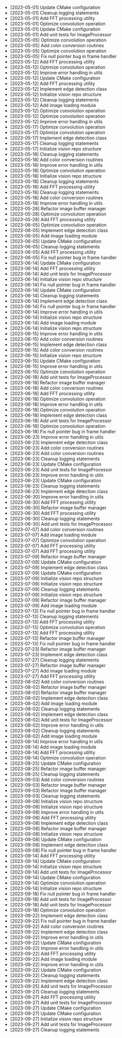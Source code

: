 - [2023-05-01] Update CMake configuration
- [2023-05-01] Cleanup logging statements
- [2023-05-01] Add FFT processing utility
- [2023-05-01] Optimize convolution operation
- [2023-05-01] Update CMake configuration
- [2023-05-01] Add unit tests for ImageProcessor
- [2023-05-05] Optimize convolution operation
- [2023-05-05] Add color conversion routines
- [2023-05-05] Optimize convolution operation
- [2023-05-05] Fix null pointer bug in frame handler
- [2023-05-12] Add FFT processing utility
- [2023-05-12] Optimize convolution operation
- [2023-05-12] Improve error handling in utils
- [2023-05-12] Update CMake configuration
- [2023-05-12] Add FFT processing utility
- [2023-05-12] Implement edge detection class
- [2023-05-12] Initialize vision repo structure
- [2023-05-12] Cleanup logging statements
- [2023-05-12] Add image loading module
- [2023-05-12] Optimize convolution operation
- [2023-05-12] Optimize convolution operation
- [2023-05-12] Improve error handling in utils
- [2023-05-17] Optimize convolution operation
- [2023-05-17] Optimize convolution operation
- [2023-05-17] Implement edge detection class
- [2023-05-17] Cleanup logging statements
- [2023-05-17] Initialize vision repo structure
- [2023-05-18] Cleanup logging statements
- [2023-05-18] Add color conversion routines
- [2023-05-18] Improve error handling in utils
- [2023-05-18] Optimize convolution operation
- [2023-05-18] Initialize vision repo structure
- [2023-05-18] Cleanup logging statements
- [2023-05-18] Add FFT processing utility
- [2023-05-18] Cleanup logging statements
- [2023-05-18] Add color conversion routines
- [2023-05-18] Improve error handling in utils
- [2023-05-28] Refactor image buffer manager
- [2023-05-28] Optimize convolution operation
- [2023-05-28] Add FFT processing utility
- [2023-06-05] Optimize convolution operation
- [2023-06-05] Implement edge detection class
- [2023-06-05] Add image loading module
- [2023-06-05] Update CMake configuration
- [2023-06-05] Cleanup logging statements
- [2023-06-05] Add FFT processing utility
- [2023-06-05] Fix null pointer bug in frame handler
- [2023-06-14] Update CMake configuration
- [2023-06-14] Add FFT processing utility
- [2023-06-14] Add unit tests for ImageProcessor
- [2023-06-14] Initialize vision repo structure
- [2023-06-14] Fix null pointer bug in frame handler
- [2023-06-14] Update CMake configuration
- [2023-06-14] Cleanup logging statements
- [2023-06-14] Implement edge detection class
- [2023-06-14] Fix null pointer bug in frame handler
- [2023-06-14] Improve error handling in utils
- [2023-06-14] Initialize vision repo structure
- [2023-06-14] Add image loading module
- [2023-06-14] Initialize vision repo structure
- [2023-06-15] Improve error handling in utils
- [2023-06-15] Add color conversion routines
- [2023-06-15] Implement edge detection class
- [2023-06-15] Add color conversion routines
- [2023-06-15] Initialize vision repo structure
- [2023-06-15] Update CMake configuration
- [2023-06-15] Improve error handling in utils
- [2023-06-15] Optimize convolution operation
- [2023-06-18] Add unit tests for ImageProcessor
- [2023-06-18] Refactor image buffer manager
- [2023-06-18] Add color conversion routines
- [2023-06-18] Add FFT processing utility
- [2023-06-18] Optimize convolution operation
- [2023-06-18] Improve error handling in utils
- [2023-06-18] Optimize convolution operation
- [2023-06-18] Implement edge detection class
- [2023-06-18] Add unit tests for ImageProcessor
- [2023-06-18] Optimize convolution operation
- [2023-06-18] Fix null pointer bug in frame handler
- [2023-06-23] Improve error handling in utils
- [2023-06-23] Implement edge detection class
- [2023-06-23] Add color conversion routines
- [2023-06-23] Add color conversion routines
- [2023-06-23] Cleanup logging statements
- [2023-06-23] Update CMake configuration
- [2023-06-23] Add unit tests for ImageProcessor
- [2023-06-23] Improve error handling in utils
- [2023-06-23] Update CMake configuration
- [2023-06-23] Cleanup logging statements
- [2023-06-23] Implement edge detection class
- [2023-06-30] Improve error handling in utils
- [2023-06-30] Add FFT processing utility
- [2023-06-30] Refactor image buffer manager
- [2023-06-30] Add FFT processing utility
- [2023-06-30] Cleanup logging statements
- [2023-06-30] Add unit tests for ImageProcessor
- [2023-07-07] Add color conversion routines
- [2023-07-07] Add image loading module
- [2023-07-07] Optimize convolution operation
- [2023-07-07] Add FFT processing utility
- [2023-07-07] Add FFT processing utility
- [2023-07-09] Refactor image buffer manager
- [2023-07-09] Update CMake configuration
- [2023-07-09] Implement edge detection class
- [2023-07-09] Update CMake configuration
- [2023-07-09] Initialize vision repo structure
- [2023-07-09] Initialize vision repo structure
- [2023-07-09] Cleanup logging statements
- [2023-07-09] Initialize vision repo structure
- [2023-07-09] Refactor image buffer manager
- [2023-07-09] Add image loading module
- [2023-07-13] Fix null pointer bug in frame handler
- [2023-07-13] Cleanup logging statements
- [2023-07-13] Add FFT processing utility
- [2023-07-13] Optimize convolution operation
- [2023-07-13] Add FFT processing utility
- [2023-07-13] Refactor image buffer manager
- [2023-07-13] Fix null pointer bug in frame handler
- [2023-07-23] Refactor image buffer manager
- [2023-07-23] Implement edge detection class
- [2023-07-27] Cleanup logging statements
- [2023-07-27] Refactor image buffer manager
- [2023-07-27] Add image loading module
- [2023-07-27] Add FFT processing utility
- [2023-08-02] Add color conversion routines
- [2023-08-02] Refactor image buffer manager
- [2023-08-02] Refactor image buffer manager
- [2023-08-02] Implement edge detection class
- [2023-08-02] Add image loading module
- [2023-08-02] Cleanup logging statements
- [2023-08-02] Implement edge detection class
- [2023-08-02] Add unit tests for ImageProcessor
- [2023-08-02] Improve error handling in utils
- [2023-08-02] Cleanup logging statements
- [2023-08-02] Add image loading module
- [2023-08-14] Improve error handling in utils
- [2023-08-14] Add image loading module
- [2023-08-14] Add FFT processing utility
- [2023-08-14] Optimize convolution operation
- [2023-08-25] Update CMake configuration
- [2023-08-25] Refactor image buffer manager
- [2023-08-25] Cleanup logging statements
- [2023-09-03] Add color conversion routines
- [2023-09-03] Refactor image buffer manager
- [2023-09-03] Refactor image buffer manager
- [2023-09-03] Cleanup logging statements
- [2023-09-08] Initialize vision repo structure
- [2023-09-08] Initialize vision repo structure
- [2023-09-08] Improve error handling in utils
- [2023-09-08] Add FFT processing utility
- [2023-09-08] Implement edge detection class
- [2023-09-08] Refactor image buffer manager
- [2023-09-08] Initialize vision repo structure
- [2023-09-08] Update CMake configuration
- [2023-09-08] Implement edge detection class
- [2023-09-08] Fix null pointer bug in frame handler
- [2023-09-14] Add FFT processing utility
- [2023-09-14] Update CMake configuration
- [2023-09-14] Initialize vision repo structure
- [2023-09-14] Add unit tests for ImageProcessor
- [2023-09-14] Update CMake configuration
- [2023-09-14] Optimize convolution operation
- [2023-09-14] Initialize vision repo structure
- [2023-09-18] Fix null pointer bug in frame handler
- [2023-09-18] Add unit tests for ImageProcessor
- [2023-09-18] Add unit tests for ImageProcessor
- [2023-09-18] Optimize convolution operation
- [2023-09-22] Implement edge detection class
- [2023-09-22] Fix null pointer bug in frame handler
- [2023-09-22] Add color conversion routines
- [2023-09-22] Implement edge detection class
- [2023-09-22] Improve error handling in utils
- [2023-09-22] Update CMake configuration
- [2023-09-22] Improve error handling in utils
- [2023-09-22] Add FFT processing utility
- [2023-09-22] Add image loading module
- [2023-09-22] Improve error handling in utils
- [2023-09-22] Update CMake configuration
- [2023-09-22] Cleanup logging statements
- [2023-09-22] Implement edge detection class
- [2023-09-25] Add unit tests for ImageProcessor
- [2023-09-27] Cleanup logging statements
- [2023-09-27] Add FFT processing utility
- [2023-09-27] Add unit tests for ImageProcessor
- [2023-09-27] Update CMake configuration
- [2023-09-27] Update CMake configuration
- [2023-09-27] Initialize vision repo structure
- [2023-09-27] Add unit tests for ImageProcessor
- [2023-09-27] Cleanup logging statements
